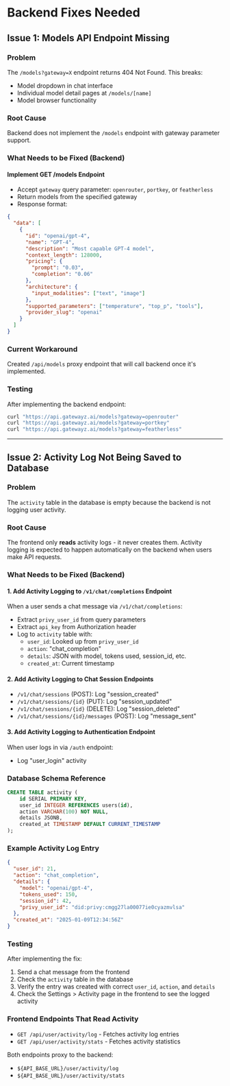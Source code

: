 # Backend Fixes Needed

## Issue 1: Models API Endpoint Missing

### Problem
The `/models?gateway=X` endpoint returns 404 Not Found. This breaks:
- Model dropdown in chat interface
- Individual model detail pages at `/models/[name]`
- Model browser functionality

### Root Cause
Backend does not implement the `/models` endpoint with gateway parameter support.

### What Needs to be Fixed (Backend)

#### Implement GET /models Endpoint
- Accept `gateway` query parameter: `openrouter`, `portkey`, or `featherless`
- Return models from the specified gateway
- Response format:
```json
{
  "data": [
    {
      "id": "openai/gpt-4",
      "name": "GPT-4",
      "description": "Most capable GPT-4 model",
      "context_length": 128000,
      "pricing": {
        "prompt": "0.03",
        "completion": "0.06"
      },
      "architecture": {
        "input_modalities": ["text", "image"]
      },
      "supported_parameters": ["temperature", "top_p", "tools"],
      "provider_slug": "openai"
    }
  ]
}
```

### Current Workaround
Created `/api/models` proxy endpoint that will call backend once it's implemented.

### Testing
After implementing the backend endpoint:
```bash
curl "https://api.gatewayz.ai/models?gateway=openrouter"
curl "https://api.gatewayz.ai/models?gateway=portkey"
curl "https://api.gatewayz.ai/models?gateway=featherless"
```

---

## Issue 2: Activity Log Not Being Saved to Database

### Problem
The `activity` table in the database is empty because the backend is not logging user activity.

### Root Cause
The frontend only **reads** activity logs - it never creates them. Activity logging is expected to happen automatically on the backend when users make API requests.

### What Needs to be Fixed (Backend)

#### 1. Add Activity Logging to `/v1/chat/completions` Endpoint
When a user sends a chat message via `/v1/chat/completions`:
- Extract `privy_user_id` from query parameters
- Extract `api_key` from Authorization header
- Log to `activity` table with:
  - `user_id`: Looked up from `privy_user_id`
  - `action`: "chat_completion"
  - `details`: JSON with model, tokens used, session_id, etc.
  - `created_at`: Current timestamp

#### 2. Add Activity Logging to Chat Session Endpoints
- `/v1/chat/sessions` (POST): Log "session_created"
- `/v1/chat/sessions/{id}` (PUT): Log "session_updated"
- `/v1/chat/sessions/{id}` (DELETE): Log "session_deleted"
- `/v1/chat/sessions/{id}/messages` (POST): Log "message_sent"

#### 3. Add Activity Logging to Authentication Endpoint
When user logs in via `/auth` endpoint:
- Log "user_login" activity

### Database Schema Reference
```sql
CREATE TABLE activity (
    id SERIAL PRIMARY KEY,
    user_id INTEGER REFERENCES users(id),
    action VARCHAR(100) NOT NULL,
    details JSONB,
    created_at TIMESTAMP DEFAULT CURRENT_TIMESTAMP
);
```

### Example Activity Log Entry
```json
{
  "user_id": 21,
  "action": "chat_completion",
  "details": {
    "model": "openai/gpt-4",
    "tokens_used": 150,
    "session_id": 42,
    "privy_user_id": "did:privy:cmgg27la00077ie0cyazmvlsa"
  },
  "created_at": "2025-01-09T12:34:56Z"
}
```

### Testing
After implementing the fix:
1. Send a chat message from the frontend
2. Check the `activity` table in the database
3. Verify the entry was created with correct `user_id`, `action`, and `details`
4. Check the Settings > Activity page in the frontend to see the logged activity

### Frontend Endpoints That Read Activity
- `GET /api/user/activity/log` - Fetches activity log entries
- `GET /api/user/activity/stats` - Fetches activity statistics

Both endpoints proxy to the backend:
- `${API_BASE_URL}/user/activity/log`
- `${API_BASE_URL}/user/activity/stats`

